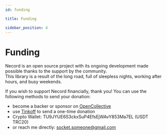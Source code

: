 ```yaml
---
id: funding

title: Funding

sidebar_position: 4
---
```


# Funding

Necord is an open source project with its ongoing development made possible thanks to the support by the community.  
This library is a result of the long road, full of sleepless nights, working after hours, and busy weekends.

If you wish to support Necord financially, thank you!
You can use the following methods to send your donation:

-   become a backer or sponsor on [OpenCollective](https://opencollective.com/necord)
-   use [Tinkoff](https://www.tinkoff.ru/rm/filippov.aleksey372/YN6Ob51146) to send a one-time donation
-   Crypto Wallet: TU9JYUE6S3ckxSuP4EfsEjWAvY853Ma7EL (USDT TRC20)
-   or reach me directly: [socket.someone@gmail.com](mailto:socket.someone@gmail.com)
